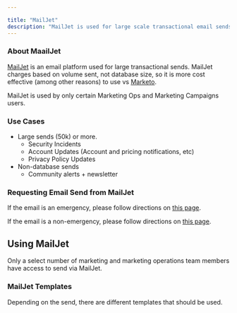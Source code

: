 ```yaml
---

title: "MailJet"
description: "MailJet is used for large scale transactional email sends"
---
```


<link rel="stylesheet" type="text/css" href="/stylesheets/biztech.css" />










### About MaailJet
[MailJet](https://www.mailjet.com/) is an email platform used for large transactional sends. MailJet charges based on volume sent, not database size, so it is more cost effective (among other reasons) to use vs [Marketo](https://about.gitlab.com/handbook/marketing/marketing-operations/marketo/).

MailJet is used by only certain Marketing Ops and Marketing Campaigns users. 

### Use Cases
- Large sends (50k) or more.
     - Security Incidents
     - Account Updates (Account and pricing notifications, etc)
     - Privacy Policy Updates
- Non-database sends
     - Community alerts + newsletter

### Requesting Email Send from MailJet
If the email is an emergency, please follow directions on [this page](https://about.gitlab.com/handbook/marketing/emergency-response).

If the email is a non-emergency, please follow directions on [this page](https://about.gitlab.com/handbook/marketing/lifecycle-marketing/emails-nurture/#overview).


## Using MailJet
Only a select number of marketing and marketing operations team members have access to send via MailJet.


### MailJet Templates
Depending on the send, there are different templates that should be used.
